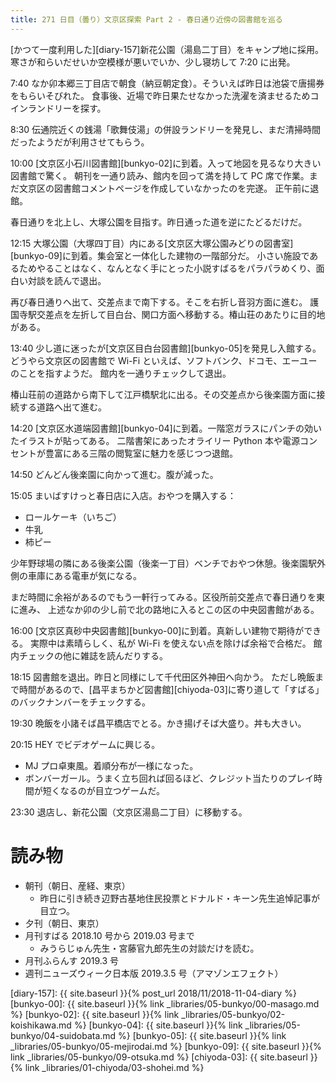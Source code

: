 ```yaml
---
title: 271 日目（曇り）文京区探索 Part 2 - 春日通り近傍の図書館を巡る
---
```


[かつて一度利用した][diary-157]新花公園（湯島二丁目）をキャンプ地に採用。寒さが和らいだせいか空模様が悪いでいか、少し寝坊して 7:20 に出発。

7:40 なか卯本郷三丁目店で朝食（納豆朝定食）。そういえば昨日は池袋で唐揚券をもらいそびれた。
食事後、近場で昨日果たせなかった洗濯を済ませるためコインランドリーを探す。

8:30 伝通院近くの銭湯「歌舞伎湯」の併設ランドリーを発見し、まだ清掃時間だったようだが利用させてもらう。

10:00 [文京区小石川図書館][bunkyo-02]に到着。入って地図を見るなり大きい図書館で驚く。
朝刊を一通り読み、館内を回って満を持して PC 席で作業。まだ文京区の図書館コメントページを作成していなかったのを完遂。
正午前に退館。

春日通りを北上し、大塚公園を目指す。昨日通った道を逆にたどるだけだ。

12:15 大塚公園（大塚四丁目）内にある[文京区大塚公園みどりの図書室][bunkyo-09]に到着。集会室と一体化した建物の一階部分だ。
小さい施設であるためやることはなく、なんとなく手にとった小説すばるをパラパラめくり、面白い対談を読んで退出。

再び春日通りへ出て、交差点まで南下する。そこを右折し音羽方面に進む。
護国寺駅交差点を左折して目白台、関口方面へ移動する。椿山荘のあたりに目的地がある。

13:40 少し道に迷ったが[文京区目白台図書館][bunkyo-05]を発見し入館する。
どうやら文京区の図書館で Wi-Fi といえば、ソフトバンク、ドコモ、エーユーのことを指すようだ。
館内を一通りチェックして退出。

椿山荘前の道路から南下して江戸橋駅北に出る。その交差点から後楽園方面に接続する道路へ出て進む。

14:20 [文京区水道端図書館][bunkyo-04]に到着。一階窓ガラスにパンチの効いたイラストが貼ってある。
二階書架にあったオライリー Python 本や電源コンセントが豊富にある三階の閲覧室に魅力を感じつつ退館。

14:50 どんどん後楽園に向かって進む。腹が減った。

15:05 まいばすけっと春日店に入店。おやつを購入する：
* ロールケーキ（いちご）
* 牛乳
* 柿ピー

少年野球場の隣にある後楽公園（後楽一丁目）ベンチでおやつ休憩。後楽園駅外側の車庫にある電車が気になる。

まだ時間に余裕があるのでもう一軒行ってみる。区役所前交差点で春日通りを東に進み、
上述なか卯の少し前で北の路地に入るとこの区の中央図書館がある。

16:00 [文京区真砂中央図書館][bunkyo-00]に到着。真新しい建物で期待ができる。
実際中は素晴らしく、私が Wi-Fi を使えない点を除けば余裕で合格だ。
館内チェックの他に雑誌を読んだりする。

18:15 図書館を退出。昨日と同様にして千代田区外神田へ向かう。
ただし晩飯まで時間があるので、[昌平まちかど図書館][chiyoda-03]に寄り道して「すばる」のバックナンバーをチェックする。

19:30 晩飯を小諸そば昌平橋店でとる。かき揚げそば大盛り。丼も大きい。

20:15 HEY でビデオゲームに興じる。
* MJ プロ卓東風。着順分布が一様になった。
* ボンバーガール。うまく立ち回れば回るほど、クレジット当たりのプレイ時間が短くなるのが目立つゲームだ。

23:30 退店し、新花公園（文京区湯島二丁目）に移動する。

# 読み物

* 朝刊（朝日、産経、東京）
  * 昨日に引き続き辺野古基地住民投票とドナルド・キーン先生追悼記事が目立つ。
* 夕刊（朝日、東京）
* 月刊すばる 2018.10 号から 2019.03 号まで
  * みうらじゅん先生・宮藤官九郎先生の対談だけを読む。
* 月刊ふらんす 2019.3 号
* 週刊ニューズウィーク日本版 2019.3.5 号（アマゾンエフェクト）

[diary-157]: {{ site.baseurl }}{% post_url 2018/11/2018-11-04-diary %}
[bunkyo-00]: {{ site.baseurl }}{% link _libraries/05-bunkyo/00-masago.md %}
[bunkyo-02]: {{ site.baseurl }}{% link _libraries/05-bunkyo/02-koishikawa.md %}
[bunkyo-04]: {{ site.baseurl }}{% link _libraries/05-bunkyo/04-suidobata.md %}
[bunkyo-05]: {{ site.baseurl }}{% link _libraries/05-bunkyo/05-mejirodai.md %}
[bunkyo-09]: {{ site.baseurl }}{% link _libraries/05-bunkyo/09-otsuka.md %}
[chiyoda-03]: {{ site.baseurl }}{% link _libraries/01-chiyoda/03-shohei.md %}
